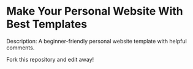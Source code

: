 # Make Your Personal Website With Best Templates

Description: A beginner-friendly personal website template with helpful comments.

Fork this repository and edit away!

